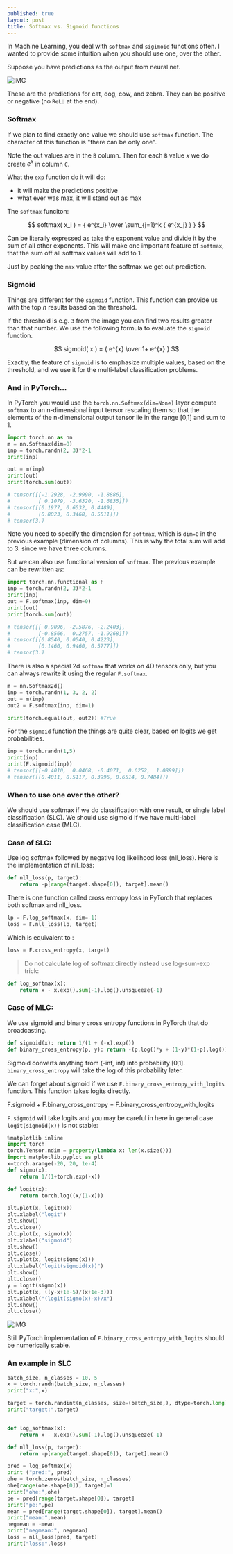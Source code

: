 ```yaml
---
published: true
layout: post
title: Softmax vs. Sigmoid functions
---
```


In Machine Learning, you deal with `softmax` and `sigimoid` functions often.
I wanted to provide some intuition when you should use one, over the other.

Suppose you have predictions as the output from neural net.

![IMG](/images/ss1.png)

These are the predictions for cat, dog, cow, and zebra. They can be positive or negative (no `ReLU` at the end). 

### Softmax

If we plan to find exactly one value we should use `softmax` function.
The character of this function is "there can be only one".

Note the out values are in the `B` column. Then for each `B` value $x$ we do create $e^x$ in column `C`.

What the `exp` function do it will do:
* it will make the predictions positive
* what ever was max, it will stand out as max

The `softmax` funciton:

$$ softmax( x_i ) =  {     e^{x_i} \over \sum_{j=1}^k { e^{x_j} } } $$

Can be literally expressed as take the exponent value and divide it by the sum of all other exponents. This will make one important feature of `softmax`, that the sum off all softmax values will add to 1.

Just by peaking the `max` value after the softmax we get out prediction.

### Sigmoid

Things are different for the `sigmoid` function. This function can provide us with the top $n$ results based on the threshold.

If the threshold is e.g. `3` from the image you can find two results greater than that number. We use the following formula to evaluate the `sigmoid` function.

$$ sigmoid( x ) =  { e^{x} \over 1+ e^{x} } $$

Exactly, the feature of `sigmoid` is to emphasize multiple values, based on the threshold, and we use it for the multi-label classification problems.

### And in PyTorch...

In PyTorch you would use the `torch.nn.Softmax(dim=None)` layer compute `softmax` to an n-dimensional input tensor rescaling them so that the elements of the n-dimensional output tensor lie in the range [0,1] and sum to 1.

```python
import torch.nn as nn
m = nn.Softmax(dim=0)
inp = torch.randn(2, 3)*2-1
print(inp)

out = m(inp)
print(out)
print(torch.sum(out))

# tensor([[-1.2928, -2.9990, -1.8886],
#         [ 0.1079, -3.6320, -1.6835]])
# tensor([[0.1977, 0.6532, 0.4489],
#         [0.8023, 0.3468, 0.5511]])
# tensor(3.)

```
Note you need to specify the dimension for `softmax`, which is `dim=0` in the previous example (dimension of columns). This is why the total sum will add to 3. since we have three columns.

But we can also use functional version of `softmax`. The previous example can be rewritten as:

```python
import torch.nn.functional as F
inp = torch.randn(2, 3)*2-1
print(inp)
out = F.softmax(inp, dim=0)
print(out)
print(torch.sum(out))

# tensor([[ 0.9096, -2.5876, -2.2403],
#         [-0.8566,  0.2757, -1.9268]])
# tensor([[0.8540, 0.0540, 0.4223],
#         [0.1460, 0.9460, 0.5777]])
# tensor(3.)
```

There is also a special 2d `softmax` that works on 4D tensors only, but you can always rewrite it using the regular `F.softmax`.

```python
m = nn.Softmax2d()
inp = torch.randn(1, 3, 2, 2)
out = m(inp)
out2 = F.softmax(inp, dim=1)

print(torch.equal(out, out2)) #True
```

For the `sigmoid` function the things are quite clear, based on logits we get probabilities.

```python
inp = torch.randn(1,5)
print(inp)
print(F.sigmoid(inp))
# tensor([[-0.4010,  0.0468, -0.4071,  0.6252,  1.0899]])
# tensor([[0.4011, 0.5117, 0.3996, 0.6514, 0.7484]])
```

### When to use one over the other?

We should use softmax if we do classification with one result, or single label classification (SLC). We should use sigmoid if we have multi-label classification case (MLC).

### Case of SLC:

Use log softmax followed by negative log likelihood loss (nll_loss).
Here is the implementation of nll_loss:

```python
def nll_loss(p, target):
    return -p[range(target.shape[0]), target].mean()
```
There is one function called cross entropy loss in PyTorch that replaces both softmax and nll_loss.

```python
lp = F.log_softmax(x, dim=-1)
loss = F.nll_loss(lp, target)
```

Which is equivalent to :

```python
loss = F.cross_entropy(x, target)
```

> Do not calculate log of softmax directly instead use log-sum-exp trick:

```python
def log_softmax(x): 
    return x - x.exp().sum(-1).log().unsqueeze(-1)
```

### Case of MLC:

We use sigmoid and binary cross entropy functions in PyTorch that do broadcasting.

```python
def sigmoid(x): return 1/(1 + (-x).exp())
def binary_cross_entropy(p, y): return -(p.log()*y + (1-y)*(1-p).log()).mean()
```

Sigmoid converts anything from (-inf, inf) into probability [0,1]. `binary_cross_entropy` will take the log of this probability later.


We can forget about sigmoid if we use `F.binary_cross_entropy_with_logits` function. This function takes logits directly.


F.sigmoid + F.binary_cross_entropy = F.binary_cross_entropy_with_logits


`F.sigmoid` will take logits and you may be careful in here in general case
`logit(sigmoid(x))` is not stable:


```python
%matplotlib inline
import torch
torch.Tensor.ndim = property(lambda x: len(x.size()))
import matplotlib.pyplot as plt
x=torch.arange(-20, 20, 1e-4)
def sigmo(x):
    return 1/(1+torch.exp(-x))

def logit(x):
    return torch.log((x/(1-x)))

plt.plot(x, logit(x))
plt.xlabel("logit")
plt.show()
plt.close()
plt.plot(x, sigmo(x))
plt.xlabel("sigmoid")
plt.show()
plt.close()
plt.plot(x, logit(sigmo(x)))
plt.xlabel("logit(sigmoid(x))")
plt.show()
plt.close()
y = logit(sigmo(x))
plt.plot(x, ((y-x+1e-5)/(x+1e-3)))
plt.xlabel("(logit(sigmo(x)-x)/x")
plt.show()
plt.close()
```

![IMG](/images/ss2.png)

Still PyTorch implementation of `F.binary_cross_entropy_with_logits` should be numerically stable.


### An example in SLC

```python
batch_size, n_classes = 10, 5
x = torch.randn(batch_size, n_classes)
print("x:",x)

target = torch.randint(n_classes, size=(batch_size,), dtype=torch.long)
print("target:",target)


def log_softmax(x): 
    return x - x.exp().sum(-1).log().unsqueeze(-1)

def nll_loss(p, target):
    return -p[range(target.shape[0]), target].mean()

pred = log_softmax(x)
print ("pred:", pred)
ohe = torch.zeros(batch_size, n_classes)
ohe[range(ohe.shape[0]), target]=1
print("ohe:",ohe)
pe = pred[range(target.shape[0]), target]
print("pe:",pe)
mean = pred[range(target.shape[0]), target].mean()
print("mean:",mean)
negmean = -mean
print("negmean:", negmean)
loss = nll_loss(pred, target)
print("loss:",loss)
```

